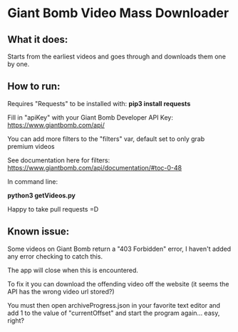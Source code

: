 # Giant Bomb Video Mass Downloader

## What it does:

Starts from the earliest videos and goes through and downloads them one by one.

## How to run:

Requires "Requests" to be installed with: **pip3 install requests**

Fill in "apiKey" with your Giant Bomb Developer API Key: https://www.giantbomb.com/api/

You can add more filters to the "filters" var, default set to only grab premium videos

See documentation here for filters: https://www.giantbomb.com/api/documentation/#toc-0-48

In command line:

**python3 getVideos.py**


Happy to take pull requests =D


## Known issue:

Some videos on Giant Bomb return a "403 Forbidden" error, I haven't added any error checking to catch this.

The app will close when this is encountered.

To fix it you can download the offending video off the website (it seems the API has the wrong video url stored?)

You must then open archiveProgress.json in your favorite text editor and add 1 to the value of "currentOffset" and start the program again... easy, right?
